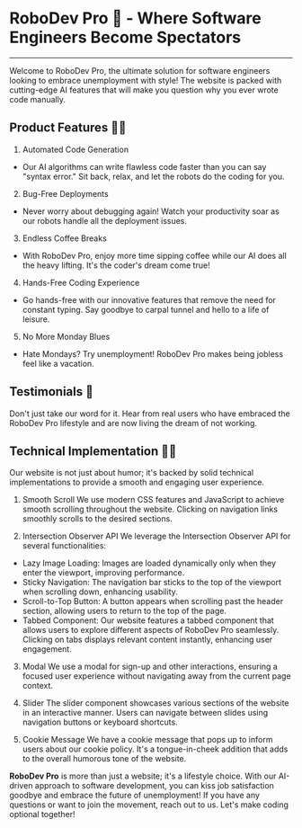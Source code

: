 # RoboDev Pro 🤖 - Where Software Engineers Become Spectators

<hr>

Welcome to RoboDev Pro, the ultimate solution for software engineers looking to embrace unemployment with style!
The website is packed with cutting-edge AI features that will make you question why you ever wrote code manually.

## Product Features 💸🤖

1. Automated Code Generation

- Our AI algorithms can write flawless code faster than you can say "syntax error." Sit back, relax, and let the robots do the coding for you.

2. Bug-Free Deployments

- Never worry about debugging again! Watch your productivity soar as our robots handle all the deployment issues.

3. Endless Coffee Breaks

- With RoboDev Pro, enjoy more time sipping coffee while our AI does all the heavy lifting. It's the coder's dream come true!

4. Hands-Free Coding Experience

- Go hands-free with our innovative features that remove the need for constant typing. Say goodbye to carpal tunnel and hello to a life of leisure.

5. No More Monday Blues

- Hate Mondays? Try unemployment! RoboDev Pro makes being jobless feel like a vacation.

## Testimonials 🙌

Don't just take our word for it. Hear from real users who have embraced the RoboDev Pro lifestyle and are now living the dream of not working.

## Technical Implementation 🧑‍💻

Our website is not just about humor; it's backed by solid technical implementations to provide a smooth and engaging user experience.

1. Smooth Scroll
   We use modern CSS features and JavaScript to achieve smooth scrolling throughout the website. Clicking on navigation links smoothly scrolls to the desired sections.

2. Intersection Observer API
   We leverage the Intersection Observer API for several functionalities:

- Lazy Image Loading: Images are loaded dynamically only when they enter the viewport, improving performance.
- Sticky Navigation: The navigation bar sticks to the top of the viewport when scrolling down, enhancing usability.
- Scroll-to-Top Button: A button appears when scrolling past the header section, allowing users to return to the top of the page.
- Tabbed Component: Our website features a tabbed component that allows users to explore different aspects of RoboDev Pro seamlessly. Clicking on tabs displays relevant content instantly, enhancing user engagement.

3. Modal
   We use a modal for sign-up and other interactions, ensuring a focused user experience without navigating away from the current page context.

4. Slider
   The slider component showcases various sections of the website in an interactive manner. Users can navigate between slides using navigation buttons or keyboard shortcuts.

5. Cookie Message
   We have a cookie message that pops up to inform users about our cookie policy. It's a tongue-in-cheek addition that adds to the overall humorous tone of the website.

**RoboDev Pro** is more than just a website; it's a lifestyle choice. With our AI-driven approach to software development, you can kiss job satisfaction goodbye and embrace the future of unemployment!
If you have any questions or want to join the movement, reach out to us. Let's make coding optional together!

